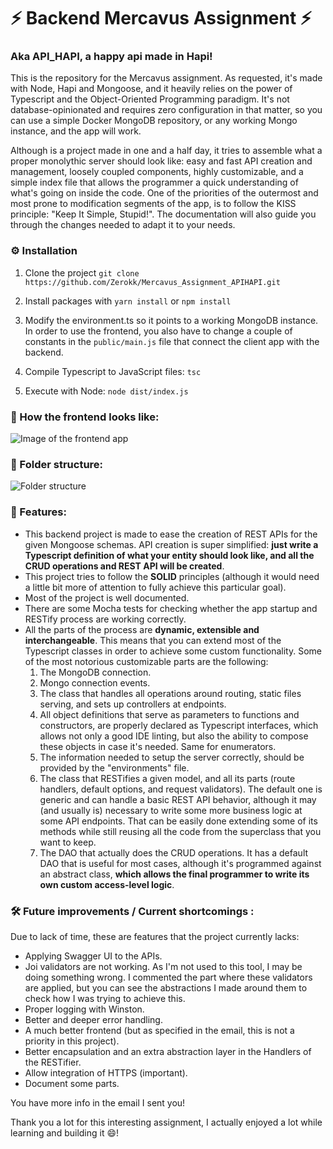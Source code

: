 # ⚡️ Backend Mercavus Assignment ⚡️
### Aka API_HAPI, a happy api made in Hapi!

This is the repository for the Mercavus assignment. As requested, it's made with Node, Hapi and Mongoose, and it heavily relies on the power of Typescript and the Object-Oriented Programming paradigm. It's not database-opinionated and requires zero configuration in that matter, so you can use a simple Docker MongoDB repository, or any working Mongo instance, and the app will work.

Although is a project made in one and a half day, it tries to assemble what a proper monolythic server should look like: easy and fast API creation and management, loosely coupled components, highly customizable, and a simple index file that allows the programmer a quick understanding of what's going on inside the code. One of the priorities of the outermost and most prone to modification segments of the app, is to follow the KISS principle: "Keep It Simple, Stupid!". The documentation will also guide you through the changes needed to adapt it to your needs.


### ⚙️ Installation
1. Clone the project
`git clone https://github.com/Zerokk/Mercavus_Assignment_APIHAPI.git`

2. Install packages with
`yarn install`
or
`npm install`

3. Modify the environment.ts so it points to a working MongoDB instance. In order to use the frontend, you also have to change a couple of constants in the `public/main.js` file that connect the client app with the backend.

4. Compile Typescript to JavaScript files:
`tsc`

5. Execute with Node:
`node dist/index.js`


### 🌅 How the frontend looks like:

![Image of the frontend app](https://i.imgur.com/kA1yqVD.jpeg)

### 📁 Folder structure:

![Folder structure](https://i.imgur.com/GC64UE5.png)


### 🚀 Features:

- This backend project is made to ease the creation of REST APIs for the given Mongoose schemas. API creation is super simplified: **just write a Typescript definition of what your entity should look like, and all the CRUD operations and REST API will be created**.
- This project tries to follow the **SOLID** principles (although it would need a little bit more of attention to fully achieve this particular goal).
- Most of the project is well documented.
- There are some Mocha tests for checking whether the app startup and RESTify process are working correctly.
- All the parts of the process are **dynamic, extensible and interchangeable**. This means that you can extend most of the Typescript classes in order to achieve some custom functionality. Some of the most notorious customizable parts are the following:
     1. The MongoDB connection.
     2. Mongo connection events.
     3. The class that handles all operations around routing, static files serving, and sets up controllers at endpoints.
     4. All object definitions that serve as parameters to functions and constructors, are properly declared as Typescript interfaces, which allows not only a good IDE linting, but also the ability to compose these objects in case it's needed. Same for enumerators.
     5. The information needed to setup the server correctly, should be provided by the "environments" file.
     4. The class that RESTifies a given model, and all its parts (route handlers, default options, and request validators). The default one is generic and can handle a basic REST API behavior, although it may (and usually is) necessary to write some more business logic at some API endpoints. That can be easily done extending some of its methods while still reusing all the code from the superclass that you want to keep.
     5. The DAO that actually does the CRUD operations. It has a default DAO that is useful for most cases, although it's programmed against an abstract class, **which allows the final programmer to write its own custom access-level logic**.
     
     
     
### 🛠️ Future improvements / Current shortcomings :
Due to lack of time, these are features that the project currently lacks:
- Applying Swagger UI to the APIs. 
- Joi validators are not working. As I'm not used to this tool, I may be doing something wrong. I commented the part where these validators are applied, but you can see the abstractions I made around them to check how I was trying to achieve this.
- Proper logging with Winston.
- Better and deeper error handling.
- A much better frontend (but as specified in the email, this is not a priority in this project).
- Better encapsulation and an extra abstraction layer in the Handlers of the RESTifier.
- Allow integration of HTTPS (important).
- Document some parts.
     
You have more info in the email I sent you!

Thank you a lot for this interesting assignment, I actually enjoyed a lot while learning and building it 😄! 

